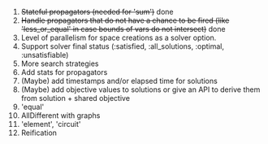 1. ~~Stateful propagators (needed for 'sum')~~ done
2. ~~Handle propagators that do not have a chance to be fired (like 'less_or_equal' in case bounds of vars do not intersect)~~ done
3. Level of parallelism for space creations as a solver option.
4. Support solver final status (:satisfied, :all_solutions, :optimal, :unsatisfiable)
5. More search strategies
6. Add stats for propagators
7. (Maybe) add timestamps and/or elapsed time for solutions
8. (Maybe) add objective values to solutions or give an API to derive them from solution + shared objective
9. 'equal'
10. AllDifferent with graphs
11. 'element', 'circuit'
12. Reification   

